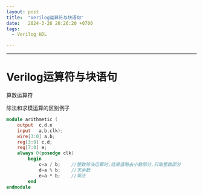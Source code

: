 ```yaml
---
layout: post
title:  "Verilog运算符与块语句"
date:   2024-3-26 20:26:20 +0700
tags:
  - Verilog HDL

---
```


---

# Verilog运算符与块语句



算数运算符

除法和求模运算的区别例子

```verilog
module arithmetic (
	output	c,d,e
    input	a,b,clk);
    wire[3:0] a,b;
    reg[3:0] c,d;
    reg[7:0] e;
    always 0(posedge clk)
        begin
            c=a / b;	//整数除法运算时,结果值略去小数部分,只取整数部分
            d=a % b;	//求余数
            e=a * b;	//乘法
        end
endmodule
```

